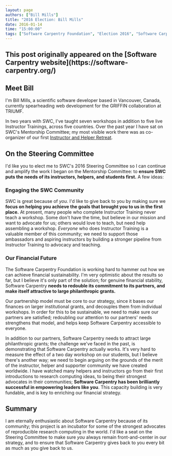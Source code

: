 ```yaml
---
layout: page
authors: ["Bill Mills"]
title: "2016 Election: Bill Mills"
date: 2016-01-14
time: "15:00:00"
tags: ["Software Carpentry Foundation", "Election 2016", "Software Carpentry"]
---
```


<h2>This post originally appeared on the [Software Carpentry website](https://software-carpentry.org/)</h2>

## Meet Bill

I'm Bill Mills, a scientific software developer based in Vancouver, Canada, currently spearheading web development for the GRIFFIN collaboration at TRIUMF.

In two years with SWC, I've taught seven workshops in addition to five live Instructor Trainings, across five countries. Over the past year I have sat on SWC's Mentorship Committee; my most visible work there was as co-organizer of our first [Instructor and Helper Retreat](http://swcarpentry.github.io/instructor-retreat-2015/).

## On the Steering Committee

I'd like you to elect me to SWC's 2016 Steering Committee so I can continue and amplify the work I began on the Mentorship Committee: to **ensure SWC puts the needs of its instructors, helpers, and students first.** A few ideas:

### Engaging the SWC Community

SWC is great because of *you*. I'd like to give back to you by making sure we **focus on helping you achieve the goals that brought you to us in the first place.** At present, many people who complete Instructor Training never teach a workshop. Some don't have the time, but believe in our mission and want to advocate for us; others would love to teach, but need help assembling a workshop. *Everyone* who does Instructor Training is a valuable member of this community; we need to support those ambassadors and aspiring instructors by building a stronger pipeline from Instructor Training to advocacy and teaching.

### Our Financial Future

The Software Carpentry Foundation is working hard to hammer out how we can achieve financial sustainability. I'm very optimistic about the results so far, but I believe it's only part of the solution; for genuine financial stability, Software Carpentry **needs to redouble its commitment to its partners, and make itself attractive to large philanthropic grants.**

Our partnership model must be core to our strategy, since it bases our finances on larger institutional grants, and decouples them from individual workshops. In order for this to be sustainable, we need to make sure our partners are satisfied; redoubling our attention to our partners' needs strengthens that model, and helps keep Software Carpentry accessible to everyone.

In addition to our partners, Software Carpentry needs to attract large philanthropic grants; the challenge we've faced in the past, is demonstrating that Software Carpentry actually works. It's very hard to measure the effect of a two day workshop on our students, but I believe there's another way; we need to begin arguing on the grounds of the merit of the instructor, helper and supporter community we have created worldwide. I have watched many helpers and instructors go from their first introductions to research computing ideas, to being their strongest advocates in their communities; **Software Carpentry has been brilliantly successful in empowering leaders like you**. This capacity building is very fundable, and is key to enriching our financial strategy.

## Summary

I am eternally enthusiastic about Software Carpentry because of its community; this project is an incubator for some of the strongest advocates of reproducible research computing in the world. I'd like a seat on the Steering Committee to make sure *you* always remain front-and-center in our strategy, and to ensure that Software Carpentry gives back to you every bit as much as you give back to us.